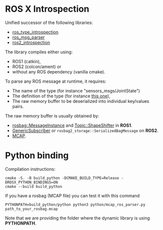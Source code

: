 # ROS X Introspection

Unified successor of the following libraries:

- [ros_type_introspection](https://github.com/facontidavide/ros_type_introspection)
- [ros_msg_parser](https://github.com/facontidavide/ros_msg_parser)
- [ros2_introspection](https://github.com/facontidavide/ros2_introspection)

The library compiles either using:
- ROS1 (catkin),
- ROS2 (colcon/ament) or
- without any ROS dependency (vanilla cmake).

To parse any ROS message at runtime, it requires:

- The name of the type (for instance "sensors_msgs/JointState")
- The definition of the type
  (for instance [this one](http://docs.ros.org/en/noetic/api/sensor_msgs/html/msg/JointState.html)),
- The raw memory buffer to be deserialized into individual key/values pairs.

The raw memory buffer is usually obtained by:

- [rosbag::MessageInstance](https://docs.ros.org/en/noetic/api/rosbag_storage/html/c++/classrosbag_1_1MessageInstance.html) and
  [Topic::ShapeShifter](http://docs.ros.org/en/noetic/api/topic_tools/html/shape__shifter_8h.html)
  in **ROS1**.
- [GenericSubscriber](https://github.com/ros2/rclcpp/blob/rolling/rclcpp/src/rclcpp/generic_subscription.cpp)
  or `rosbag2_storage::SerializedBagMessage` on **ROS2**.
- [MCAP](https://github.com/foxglove/mcap).


# Python binding

Compilation instructions:

```
cmake -S. -B build_python -DCMAKE_BUILD_TYPE=Release -DROSX_PYTHON_BINDINGS=ON
cmake --build build_python
```

If you have a rosbag (MCAP file) you can test it with this command

```
PYTHONPATH=build_python/python python3 python/mcap_ros_parser.py path_to_your_rosbag.mcap
```

Note that we are providing the folder where the dynamic library is using **PYTHONPATH**.
